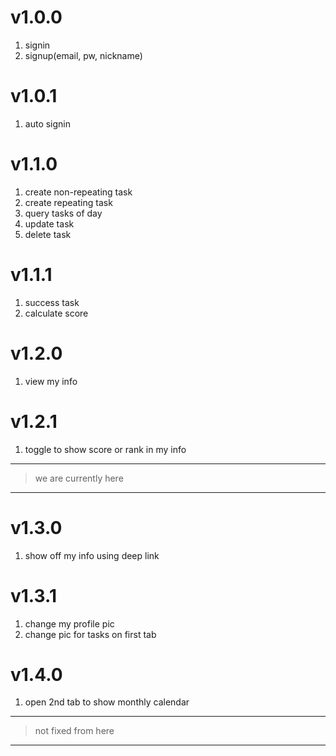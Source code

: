 # v1.0.0
1. signin
2. signup(email, pw, nickname)

# v1.0.1
1. auto signin

# v1.1.0
1. create non-repeating task
2. create repeating task
3. query tasks of day
4. update task
5. delete task

# v1.1.1
1. success task
2. calculate score

# v1.2.0
1. view my info

# v1.2.1
1. toggle to show score or rank in my info

--- 
> we are currently here
--- 

# v1.3.0
1. show off my info using deep link

# v1.3.1
1. change my profile pic
2. change pic for tasks on first tab

# v1.4.0
1. open 2nd tab to show monthly calendar

---
> not fixed from here
--- 